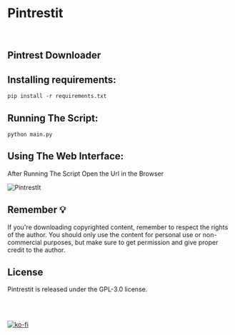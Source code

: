 # Pintrestit
<br>

## Pintrest Downloader

## Installing requirements:

```
pip install -r requirements.txt
```

## Running The Script:

```
python main.py
```

## Using The Web Interface:

After Running The Script Open the Url in the Browser

![PintrestIt](https://i.ibb.co/bzR5X5x/pintrestit.png)

## Remember 💡


If you're downloading copyrighted content, remember to respect the rights of the author. You should only use the content for personal use or non-commercial purposes, but make sure to get permission and give proper credit to the author.

## License

Pintrestit is released under the GPL-3.0 license.

<br>
<br>

[![ko-fi](https://ko-fi.com/img/githubbutton_sm.svg)](https://ko-fi.com/L3L2LG5ZV)